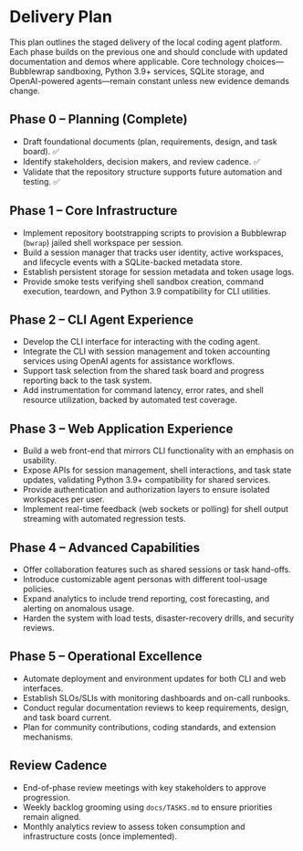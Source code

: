 # Delivery Plan

This plan outlines the staged delivery of the local coding agent platform. Each phase builds on the previous one and should conclude with updated documentation and demos where applicable. Core technology choices—Bubblewrap sandboxing, Python 3.9+ services, SQLite storage, and OpenAI-powered agents—remain constant unless new evidence demands change.

## Phase 0 – Planning (Complete)
- Draft foundational documents (plan, requirements, design, and task board). ✅
- Identify stakeholders, decision makers, and review cadence. ✅
- Validate that the repository structure supports future automation and testing. ✅

## Phase 1 – Core Infrastructure
- Implement repository bootstrapping scripts to provision a Bubblewrap (`bwrap`) jailed shell workspace per session.
- Build a session manager that tracks user identity, active workspaces, and lifecycle events with a SQLite-backed metadata store.
- Establish persistent storage for session metadata and token usage logs.
- Provide smoke tests verifying shell sandbox creation, command execution, teardown, and Python 3.9 compatibility for CLI utilities.

## Phase 2 – CLI Agent Experience
- Develop the CLI interface for interacting with the coding agent.
- Integrate the CLI with session management and token accounting services using OpenAI agents for assistance workflows.
- Support task selection from the shared task board and progress reporting back to the task system.
- Add instrumentation for command latency, error rates, and shell resource utilization, backed by automated test coverage.

## Phase 3 – Web Application Experience
- Build a web front-end that mirrors CLI functionality with an emphasis on usability.
- Expose APIs for session management, shell interactions, and task state updates, validating Python 3.9+ compatibility for shared services.
- Provide authentication and authorization layers to ensure isolated workspaces per user.
- Implement real-time feedback (web sockets or polling) for shell output streaming with automated regression tests.

## Phase 4 – Advanced Capabilities
- Offer collaboration features such as shared sessions or task hand-offs.
- Introduce customizable agent personas with different tool-usage policies.
- Expand analytics to include trend reporting, cost forecasting, and alerting on anomalous usage.
- Harden the system with load tests, disaster-recovery drills, and security reviews.

## Phase 5 – Operational Excellence
- Automate deployment and environment updates for both CLI and web interfaces.
- Establish SLOs/SLIs with monitoring dashboards and on-call runbooks.
- Conduct regular documentation reviews to keep requirements, design, and task board current.
- Plan for community contributions, coding standards, and extension mechanisms.

## Review Cadence
- End-of-phase review meetings with key stakeholders to approve progression.
- Weekly backlog grooming using `docs/TASKS.md` to ensure priorities remain aligned.
- Monthly analytics review to assess token consumption and infrastructure costs (once implemented).
